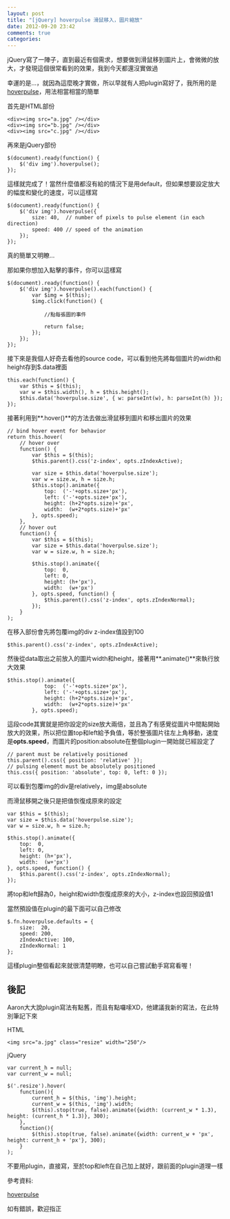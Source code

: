 ```yaml
---
layout: post
title: "[jQuery] hoverpulse 滑鼠移入，圖片縮放"
date: 2012-09-20 23:42
comments: true
categories: 
---
```


jQuery寫了一陣子，直到最近有個需求，想要做到滑鼠移到圖片上，會微微的放大，才發現這個很常看到的效果，我到今天都還沒實做過

<!--more-->

幸運的是...，就因為這麼晚才實做，所以早就有人把plugin寫好了，我所用的是<a href="http://www.malsup.com/jquery/hoverpulse/" target="_blank">hoverpulse</a>，用法相當相當的簡單

首先是HTML部份

	<div><img src="a.jpg" /></div>
	<div><img src="b.jpg" /></div>
	<div><img src="c.jpg" /></div>
	
再來是jQuery部份

	$(document).ready(function() {
		$('div img').hoverpulse();
	});
	
這樣就完成了！當然什麼值都沒有給的情況下是用default，但如果想要設定放大的幅度和變化的速度，可以這樣寫

	$(document).ready(function() {
		$('div img').hoverpulse({
			size: 40,  // number of pixels to pulse element (in each direction)
			speed: 400 // speed of the animation 
		});
	});
	
真的簡單又明瞭...

那如果你想加入點擊的事件，你可以這樣寫

	$(document).ready(function() {
		$('div img').hoverpulse().each(function() {
			var $img = $(this);					
			$img.click(function() {
				
				//點每張圖的事件
				
				return false;
			});
		});
	});

接下來是我個人好奇去看他的source code，可以看到他先將每個圖片的width和height存到$.data裡面

	this.each(function() {
		var $this = $(this);
		var w = $this.width(), h = $this.height();
		$this.data('hoverpulse.size', { w: parseInt(w), h: parseInt(h) });
	});
	
接著利用到**.hover()**的方法去做出滑鼠移到圖片和移出圖片的效果

	// bind hover event for behavior
	return this.hover(
		// hover over
		function() {
			var $this = $(this);
			$this.parent().css('z-index', opts.zIndexActive);
			
			var size = $this.data('hoverpulse.size');
			var w = size.w, h = size.h;
			$this.stop().animate({ 
				top:  ('-'+opts.size+'px'), 
				left: ('-'+opts.size+'px'), 
				height: (h+2*opts.size)+'px', 
				width:	(w+2*opts.size)+'px' 
			}, opts.speed);
		},
		// hover out
		function() {
			var $this = $(this);
			var size = $this.data('hoverpulse.size');
			var w = size.w, h = size.h;
			
			$this.stop().animate({ 
				top:  0, 
				left: 0, 
				height: (h+'px'), 
				width:	(w+'px') 
			}, opts.speed, function() {
				$this.parent().css('z-index', opts.zIndexNormal);
			});
		}
	);
	
在移入部份會先將包覆img的div z-index值設到100

	$this.parent().css('z-index', opts.zIndexActive);
	
然後從data取出之前放入的圖片width和height，接著用**.animate()**來執行放大效果

	$this.stop().animate({ 
				top:  ('-'+opts.size+'px'), 
				left: ('-'+opts.size+'px'), 
				height: (h+2*opts.size)+'px', 
				width:	(w+2*opts.size)+'px' 
			}, opts.speed);
			
這段code其實就是把你設定的size放大兩倍，並且為了有感覺從圖片中間點開始放大的效果，所以把位置top和left給予負值，等於整張圖片往左上角移動，速度是**opts.speed**，而圖片的position:absolute在整個plugin一開始就已經設定了

	// parent must be relatively positioned
	this.parent().css({ position: 'relative' });
	// pulsing element must be absolutely positioned
	this.css({ position: 'absolute', top: 0, left: 0 });
	
可以看到包覆img的div是relatively，img是absolute

而滑鼠移開之後只是把值恢復成原來的設定

	var $this = $(this);
	var size = $this.data('hoverpulse.size');
	var w = size.w, h = size.h;
	
	$this.stop().animate({ 
		top:  0, 
		left: 0, 
		height: (h+'px'), 
		width:	(w+'px') 
	}, opts.speed, function() {
		$this.parent().css('z-index', opts.zIndexNormal);
	});
	
將top和left歸為0，height和width恢復成原來的大小，z-index也設回預設值1

當然預設值在plugin的最下面可以自己修改

	$.fn.hoverpulse.defaults = {
		size:  20,
		speed: 200,
		zIndexActive: 100,
		zIndexNormal: 1
	};

這樣plugin整個看起來就很清楚明瞭，也可以自己嘗試動手寫寫看喔！

## 後記

Aaron大大說plugin寫法有點舊，而且有點囉嗦XD，他建議我新的寫法，在此特別筆記下來

HTML

	<img src="a.jpg" class="resize" width="250"/>
	
jQuery
	
	var current_h = null;
	var current_w = null;

	$('.resize').hover(
		function(){
			current_h = $(this, 'img').height;
			current_w = $(this, 'img').width;
			$(this).stop(true, false).animate({width: (current_w * 1.3), height: (current_h * 1.3)}, 300);
		},
		function(){
			$(this).stop(true, false).animate({width: current_w + 'px', height: current_h + 'px'}, 300);
		}
	);
	
不要用plugin，直接寫，至於top和left在自己加上就好，跟前面的plugin道理一樣

參考資料:

<a href="http://www.malsup.com/jquery/hoverpulse/" target="_blank">hoverpulse</a>

如有錯誤，歡迎指正